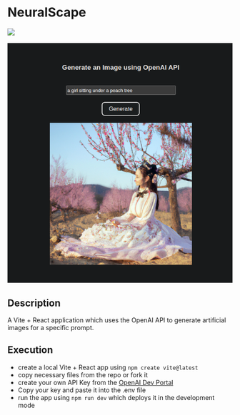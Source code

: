# NeuralScape
[![](https://img.shields.io/github/license/sourcerer-io/hall-of-fame.svg?colorB=FD768B)](https://github.com/ThejusGSajan/NeuralScape/blob/main/LICENSE)

![NeuralScape working](samples/sample.png "NeuralScape working")

## Description
A Vite + React application which uses the OpenAI API to generate artificial images for a specific prompt.

## Execution
- create a local Vite + React app using `npm create vite@latest`
- copy necessary files from the repo or fork it 
- create your own API Key from the [OpenAI Dev Portal](https://platform.openai.com/)
- Copy your key and paste it into the .env file
- run the app using `npm run dev` which deploys it in the development mode